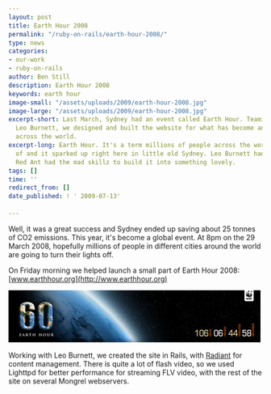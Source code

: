 ```yaml
---
layout: post
title: Earth Hour 2008
permalink: "/ruby-on-rails/earth-hour-2008/"
type: news
categories:
- our-work
- ruby-on-rails
author: Ben Still
description: Earth Hour 2008
keywords: earth hour
image-small: "/assets/uploads/2009/earth-hour-2008.jpg"
image-large: "/assets/uploads/2009/earth-hour-2008.jpg"
excerpt-short: Last March, Sydney had an event called Earth Hour. Teaming up with
  Leo Burnett, we designed and built the website for what has become an iconic event
  across the world.
excerpt-long: Earth Hour. It's a term millions of people across the world have heard
  of and it sparked up right here in little old Sydney. Leo Burnett had the idea,
  Red Ant had the mad skillz to build it into something lovely.
tags: []
time: ''
redirect_from: []
date_published: ! ' 2009-07-13'

---
```

Well, it was a great success and Sydney ended up saving about 25 tonnes of CO2 emissions. This year, it's become a global event. At 8pm on the 29 March 2008, hopefully millions of people in different cities around the world are going to turn their lights off.

On Friday morning we helped launch a small part of Earth Hour 2008: [www.earthhour.org](http://www.earthhour.org)

[![earth hour banner](/assets/uploads/2009/earth-hour-2008.jpg)](http://www.earthhour.org "earth hour banner")

Working with Leo Burnett, we created the site in Rails, with [Radiant](http://radiantcms.org/) for content management. There is quite a lot of flash video, so we used Lighttpd for better performance for streaming FLV video, with the rest of the site on several Mongrel webservers.
